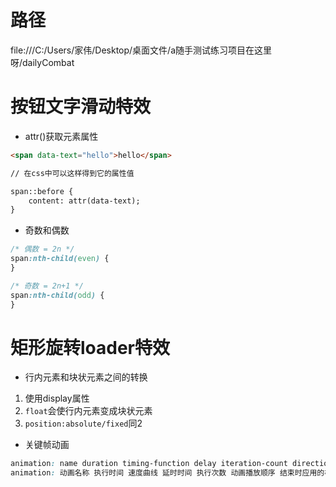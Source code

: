 # 路径
file:///C:/Users/家伟/Desktop/桌面文件/a随手测试练习项目在这里呀/dailyCombat

# 按钮文字滑动特效

* attr()获取元素属性

```html
<span data-text="hello">hello</span>

// 在css中可以这样得到它的属性值

span::before {    
    content: attr(data-text);    
}
```

* 奇数和偶数

```css
/* 偶数 = 2n */
span:nth-child(even) {
}

/* 奇数 = 2n+1 */
span:nth-child(odd) {
}
```

# 矩形旋转loader特效

* 行内元素和块状元素之间的转换

1. 使用display属性
2. `float`会使行内元素变成块状元素
3. `position:absolute/fixed`同2

* 关键帧动画

```css
animation: name duration timing-function delay iteration-count direction fill-mode play-state;
animation: 动画名称 执行时间 速度曲线 延时时间 执行次数 动画播放顺序 结束时应用的样式 播放的状态（paused|running）
```